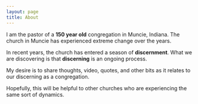 ```yaml
---
layout: page
title: About
---
```


I am the pastor of a **150 year old** congregation in Muncie, Indiana.  The church in Muncie has experienced extreme change over the years.

In recent years, the church has entered a season of **discernment**.  What we are discovering is that **discerning** is an ongoing process.

My desire is to share thoughts, video, quotes, and other bits as it relates to our discerning as a congregation.

Hopefully, this will be helpful to other churches who are experiencing the same sort of dynamics.
